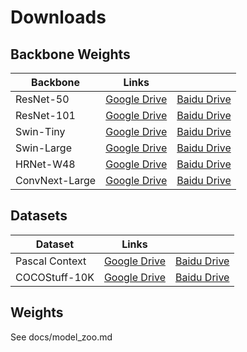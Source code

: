 # Downloads

## Backbone Weights

| Backbone | Links ||
|  ----  | ----  | ---- |
| ResNet-50|[Google Drive](https://drive.google.com/file/d/1sTHwLd9wptHr9CFclTPnblZiKZqiFOD_/view?usp=sharing)|[Baidu Drive](https://pan.baidu.com/s/1RKmoZb5sZSb-SslcF7cqww?pwd=5ywi)
| ResNet-101|[Google Drive](https://drive.google.com/file/d/15-d10jXaitmYXqYNMURPS0Md8I2xI5DY/view?usp=sharing)|[Baidu Drive](https://pan.baidu.com/s/1E2OQtIrHCbCjtQA1zkYzFQ?pwd=h5dv)
| Swin-Tiny|[Google Drive](https://drive.google.com/file/d/1B8h4jrsPcKUfHKdgAmBeXsIbxurwTKWp/view?usp=sharing)|[Baidu Drive](https://pan.baidu.com/s/1J-Lfp6_d_9SYVEtgX7bjAg?pwd=nfhd)
| Swin-Large|[Google Drive](https://drive.google.com/file/d/1fIrwnDkbpTNi9WSbKadoNQtEz6Ckdtrp/view?usp=sharing)|[Baidu Drive](https://pan.baidu.com/s/1_nGC1CI9SzTZit6mCqFy7w?pwd=kwr6)
| HRNet-W48|[Google Drive](https://drive.google.com/file/d/11ZAyPAs654yXPoCYJqWEyWguYb4_METV/view?usp=sharing)|[Baidu Drive](https://pan.baidu.com/s/1xpxHwr97kMtUn24Vfcjg_A?pwd=vnh8)
| ConvNext-Large|[Google Drive](https://drive.google.com/file/d/1VHFKRfFLoqJHTaNihIoIhqjJp6Wb2TvT/view?usp=sharing)|[Baidu Drive](https://pan.baidu.com/s/1tVjRi1zl8h471k3iFHsfLQ?pwd=qtgx)

## Datasets

| Dataset | Links ||
|  ----  | ----  | ---- |
| Pascal Context|[Google Drive](https://drive.google.com/file/d/1x22bV5VYXGABtmDRp06o8m9hMyw3tfuJ/view?usp=sharing)|[Baidu Drive](https://pan.baidu.com/s/1ZmCc9KVr9LGiJH94SlowbA?pwd=7aj9)
| COCOStuff-10K|[Google Drive](https://drive.google.com/file/d/17Q8HD5bjMUtDoHxxYsVeA9lJlPvTo5HF/view?usp=sharing)|[Baidu Drive](https://pan.baidu.com/s/1kch20xSChOgahjkdwGX2Yg?pwd=1q23)


## Weights

See docs/model_zoo.md